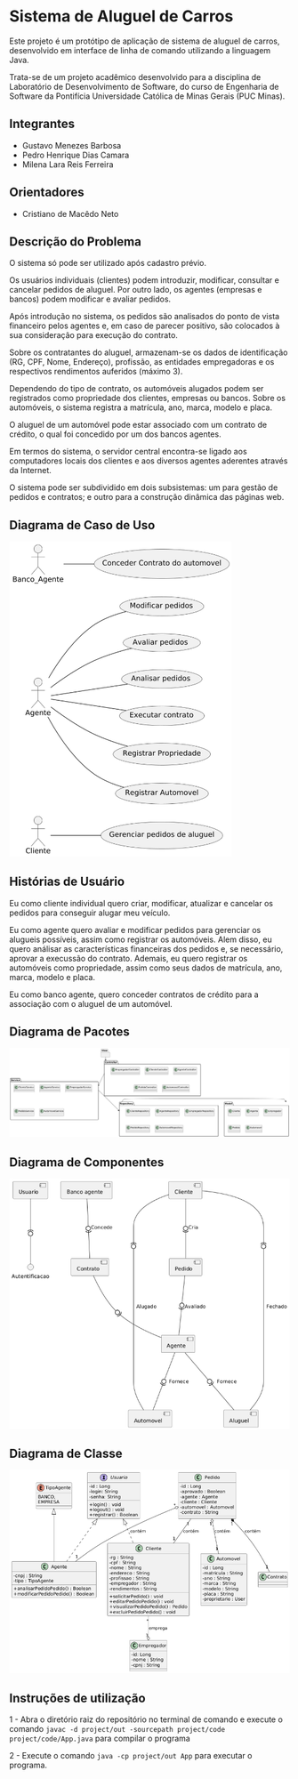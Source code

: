 # Sistema de Aluguel de Carros

Este projeto é um protótipo de aplicação de sistema de aluguel de carros, desenvolvido em interface de linha de comando utilizando a linguagem Java.

Trata-se de um projeto acadêmico desenvolvido para a disciplina de Laboratório de Desenvolvimento de Software, do curso de Engenharia de Software da Pontifícia Universidade Católica de Minas Gerais (PUC Minas).

## Integrantes
* Gustavo Menezes Barbosa 
* Pedro Henrique Dias Camara 
* Milena Lara Reis Ferreira

## Orientadores
* Cristiano de Macêdo Neto 

## Descrição do Problema

O sistema só pode ser utilizado após cadastro prévio.

Os usuários individuais (clientes) podem introduzir, modificar, consultar e cancelar pedidos de aluguel. Por outro lado, os agentes (empresas e bancos) podem modificar e avaliar pedidos.

Após introdução no sistema, os pedidos são analisados do ponto de vista financeiro pelos agentes e, em caso de parecer positivo, são colocados à sua consideração para execução do contrato.

Sobre os contratantes do aluguel, armazenam-se os dados de identificação (RG, CPF, Nome, Endereço), profissão, as entidades empregadoras e os respectivos rendimentos auferidos (máximo 3).

Dependendo do tipo de contrato, os automóveis alugados podem ser registrados como propriedade dos clientes, empresas ou bancos.
Sobre os automóveis, o sistema registra a matrícula, ano, marca, modelo e placa.

O aluguel de um automóvel pode estar associado com um contrato de crédito, o qual foi concedido por um dos bancos agentes.

Em termos do sistema, o servidor central encontra-se ligado aos computadores locais dos clientes e aos diversos agentes aderentes através da Internet.

O sistema pode ser subdividido em dois subsistemas: um para gestão de pedidos e contratos; e outro para a construção dinâmica das páginas web.

## Diagrama de Caso de Uso

<img src="./project/img/DiagramaCasoUso.PNG" width="400">

## Histórias de Usuário

Eu como cliente individual quero criar, modificar, atualizar e cancelar os pedidos para conseguir alugar meu veículo.

Eu como agente quero avaliar e modificar pedidos para gerenciar os alugueis possíveis, assim como registrar os automóveis. Alem disso, eu quero análisar as características financeiras dos pedidos e, se necessário, aprovar a execussão do contrato. Ademais, eu quero registrar os automóveis como propriedade, assim como seus dados de matrícula, ano, marca, modelo e placa.  

Eu como banco agente, quero conceder contratos de crédito para a associação com o aluguel de um automóvel. 

## Diagrama de Pacotes

<img src="./project/img/DiagramaPacotes.png">

## Diagrama de Componentes

<img src="./project/img/DiagramaDeComponentes.png">

## Diagrama de Classe

<img src="./project/img/DiagramaClasses.png" width="800">


## Instruções de utilização

1 - Abra o diretório raiz do repositório no terminal de comando e execute o comando `javac -d project/out -sourcepath project/code project/code/App.java` para compilar o programa

2 - Execute o comando `java -cp project/out App` para executar o programa.
